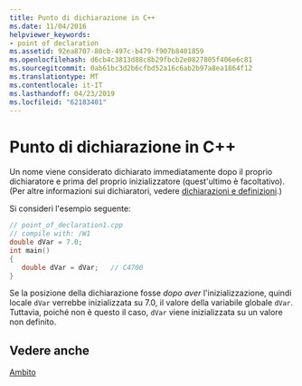 ```yaml
---
title: Punto di dichiarazione in C++
ms.date: 11/04/2016
helpviewer_keywords:
- point of declaration
ms.assetid: 92ea8707-80cb-497c-b479-f907b8401859
ms.openlocfilehash: d6cb4c3813d88c8b29fbcb2e0827805f406e6c81
ms.sourcegitcommit: 0ab61bc3d2b6cfbd52a16c6ab2b97a8ea1864f12
ms.translationtype: MT
ms.contentlocale: it-IT
ms.lasthandoff: 04/23/2019
ms.locfileid: "62183401"
---
```

# <a name="point-of-declaration-in-c"></a>Punto di dichiarazione in C++

Un nome viene considerato dichiarato immediatamente dopo il proprio dichiaratore e prima del proprio inizializzatore (quest'ultimo è facoltativo). (Per altre informazioni sui dichiaratori, vedere [dichiarazioni e definizioni](declarations-and-definitions-cpp.md).)

Si consideri l'esempio seguente:

```cpp
// point_of_declaration1.cpp
// compile with: /W1
double dVar = 7.0;
int main()
{
   double dVar = dVar;   // C4700
}
```

Se la posizione della dichiarazione fosse *dopo aver* l'inizializzazione, quindi locale `dVar` verrebbe inizializzata su 7.0, il valore della variabile globale `dVar`. Tuttavia, poiché non è questo il caso, `dVar` viene inizializzata su un valore non definito.

## <a name="see-also"></a>Vedere anche

[Ambito](../cpp/scope-visual-cpp.md)